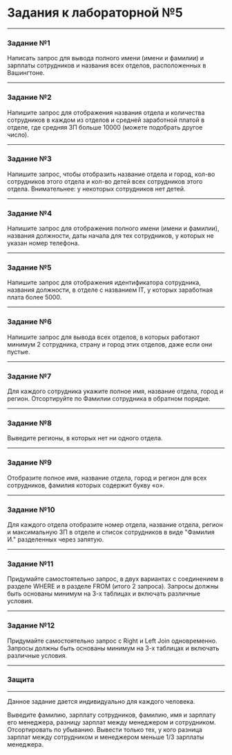 # Задания к лабораторной №5

___
### Задание №1 
Написать запрос для вывода полного имени (имени и фамилии) и зарплаты сотрудников и названия всех отделов, расположенных в Вашингтоне.

___
### Задание №2
Напишите запрос для отображения названия отдела и количества сотрудников в каждом из отделов и средней заработной платой в отделе, где средняя ЗП больше 10000 (можете подобрать другое число).

___
### Задание №3
Напишите запрос, чтобы отобразить название отдела и город, кол-во сотрудников этого отдела и кол-во детей всех сотрудников этого отдела. Внимательнее: у некоторых сотрудников нет детей.

___
### Задание №4
Напишите запрос для отображения полного имени (имени и фамилии), названия должности, даты начала для тех сотрудников, у которых не указан номер телефона. 

___
### Задание №5
Напишите запрос для отображения идентификатора сотрудника, названия должности, в отделе с названием IT, у которых заработная плата более 5000.

___
### Задание №6
Напишите запрос для вывода всех отделов, в которых работают минимум 2 сотрудника, страну и город этих отделов, даже если они пустые.

___
### Задание №7
Для каждого сотрудника укажите полное имя, название отдела, город и регион. Отсортируйте по Фамилии сотрудника в обратном порядке.

___
### Задание №8
Выведите регионы, в которых нет ни одного отдела.

___
### Задание №9
Отобразите полное имя, название отдела, город и регион для всех сотрудников, фамилия которых содержит букву «o».

___
### Задание №10
Для каждого отдела отобразите номер отдела, название отдела, регион и максимальную ЗП в отделе и список сотрудников в виде "Фамилия И." разделенных через запятую.

___
### Задание №11
Придумайте самостоятельно запрос, в двух вариантах с соединением в разделе WHERE и в разделе FROM (итого 2 запроса). Запросы должны быть основаны минимум на 3-х таблицах и включать различные условия.

___
### Задание №12
Придумайте самостоятельно запрос с Right и Left Join одновременно. Запросы должны быть основаны минимум на 3-х таблицах и включать различные условия.
___

### Защита
___
Данное задание дается индивидуально для каждого человека.

Выведите фамилию, зарплату сотрудников, фамилию, имя и зарплату его менеджера, разницу зарплат между менеджером и сотрудником. Отсортировать по убыванию. Вывести только тех, у кого разница зарплат между сотрудником и менеджером меньше 1/3 зарплаты менеджера.